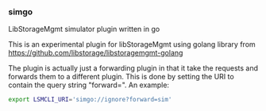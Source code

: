 ### simgo
LibStorageMgmt simulator plugin written in go

This is an experimental plugin for libStorageMgmt using golang library from
https://github.com/libstorage/libstoragemgmt-golang

The plugin is actually just a forwarding plugin in that it take the requests
and forwards them to a different plugin.  This is done by setting the URI to
contain the query string "forward=<plugin>".  An example:


```bash
export LSMCLI_URI='simgo://ignore?forward=sim'
```
